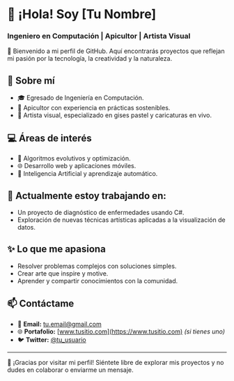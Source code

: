 # 👋 ¡Hola! Soy [Tu Nombre]  
### Ingeniero en Computación | Apicultor | Artista Visual

🌟 Bienvenido a mi perfil de GitHub. Aquí encontrarás proyectos que reflejan mi pasión por la tecnología, la creatividad y la naturaleza.

## 📌 Sobre mí
- 🎓 Egresado de Ingeniería en Computación.
- 🐝 Apicultor con experiencia en prácticas sostenibles.
- 🎨 Artista visual, especializado en gises pastel y caricaturas en vivo.

## 💻 Áreas de interés
- 🔢 Algoritmos evolutivos y optimización.
- 🌐 Desarrollo web y aplicaciones móviles.
- 🤖 Inteligencia Artificial y aprendizaje automático.

## 🌱 Actualmente estoy trabajando en:
- Un proyecto de diagnóstico de enfermedades usando C#.
- Exploración de nuevas técnicas artísticas aplicadas a la visualización de datos.

## ✨ Lo que me apasiona
- Resolver problemas complejos con soluciones simples.
- Crear arte que inspire y motive.
- Aprender y compartir conocimientos con la comunidad.

## 📫 Contáctame
- 💌 **Email:** [tu.email@gmail.com](mailto:tu.email@gmail.com)
- 🌐 **Portafolio:** [www.tusitio.com](https://www.tusitio.com) *(si tienes uno)*
- 🐦 **Twitter:** [@tu_usuario](https://twitter.com/tu_usuario)

---

🚀 ¡Gracias por visitar mi perfil! Siéntete libre de explorar mis proyectos y no dudes en colaborar o enviarme un mensaje.
